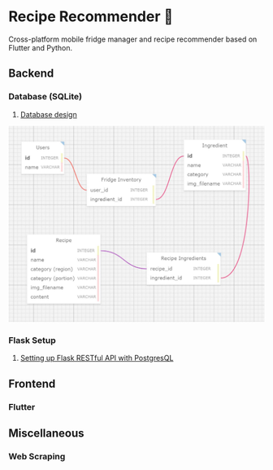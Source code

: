 # Recipe Recommender 🍊
Cross-platform mobile fridge manager and recipe recommender based on Flutter and Python.

## Backend

### Database (SQLite)

1. [Database design](https://ondras.zarovi.cz/sql/demo/)

![img](database.JPG)

### Flask Setup

1. [Setting up Flask RESTful API with PostgresQL](https://www.codementor.io/@dongido/how-to-build-restful-apis-with-python-and-flask-fh5x7zjrx)

## Frontend

### Flutter

## Miscellaneous

### Web Scraping
